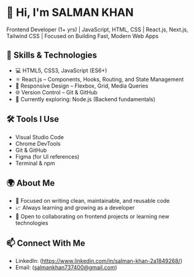 # 👋 Hi, I'm SALMAN KHAN
Frontend Developer  (1+ yrs) | JavaScript, HTML, CSS |  React.js, Next.js, Tailwind CSS |  Focused on Building Fast, Modern Web Apps

## 🚀 Skills & Technologies
- 💻 HTML5, CSS3, JavaScript (ES6+)
- ⚛️ React.js – Components, Hooks, Routing, and State Management
- 🎨 Responsive Design – Flexbox, Grid, Media Queries
- 🌐 Version Control – Git & GitHub
- 🌱 Currently exploring: Node.js (Backend fundamentals)

## 🛠 Tools I Use
- Visual Studio Code
- Chrome DevTools
- Git & GitHub
- Figma (for UI references)
- Terminal & npm

## 🌍 About Me

- 🎯 Focused on writing clean, maintainable, and reusable code
- 📈 Always learning and growing as a developer
- 🤝 Open to collaborating on frontend projects or learning new technologies

## 📫 Connect With Me

- LinkedIn: (https://www.linkedin.com/in/salman-khan-2a1849268/) 
- Email: (salmankhan737400@gmail.com)

